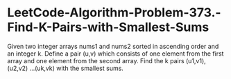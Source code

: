# LeetCode-Algorithm-Problem-373.-Find-K-Pairs-with-Smallest-Sums
Given two integer arrays nums1 and nums2 sorted in ascending order and an integer k.  Define a pair (u,v) which consists of one element from the first array and one element from the second array.  Find the k pairs (u1,v1),(u2,v2) ...(uk,vk) with the smallest sums.
